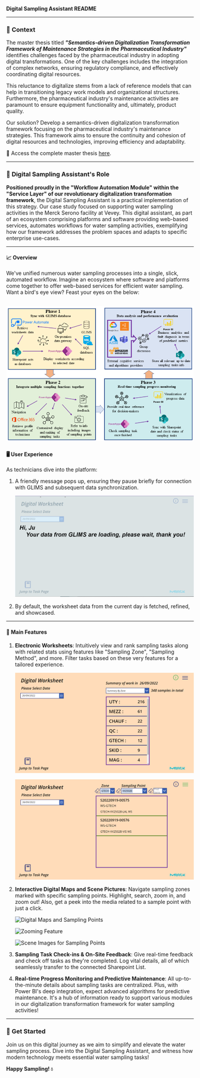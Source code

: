 **Digital Sampling Assistant README**

---

### 📘 **Context**

The master thesis titled ***"Semantics-driven Digitalization Transformation Framework of Maintenance Strategies in the Pharmaceutical Industry"*** identifies challenges faced by the pharmaceutical industry in adopting digital transformations. One of the key challenges includes the integration of complex networks, ensuring regulatory compliance, and effectively coordinating digital resources.

This reluctance to digitalize stems from a lack of reference models that can help in transitioning legacy work models and organizational structures. Furthermore, the pharmaceutical industry's maintenance activities are paramount to ensure equipment functionality and, ultimately, product quality.

Our solution? Develop a semantics-driven digitalization transformation framework focusing on the pharmaceutical industry's maintenance strategies. This framework aims to ensure the continuity and cohesion of digital resources and technologies, improving efficiency and adaptability.

💼 Access the complete master thesis [here](https://drive.google.com/file/d/10l5wNSvn60pmQKvgVWk7Jz5fpkQK4wkz/view).

---

### 🌊 **Digital Sampling Assistant's Role**

**Positioned proudly in the "Workflow Automation Module" within the "Service Layer" of our revolutionary digitalization transformation framework**, the Digital Sampling Assistant is a practical implementation of this strategy. Our case study focused on supporting water sampling activities in the Merck Serono facility at Vevey. This digital assistant, as part of an ecosystem comprising platforms and software providing web-based services, automates workflows for water sampling activities, exemplifying how our framework addresses the problem spaces and adapts to specific enterprise use-cases.

---

#### 📈 **Overview**

We've unified numerous water sampling processes into a single, slick, automated workflow. Imagine an ecosystem where software and platforms come together to offer web-based services for efficient water sampling. Want a bird's eye view? Feast your eyes on the below:

![Workflow overview of the digital sampling assistant](IMG/dsa_diagram_1.png)
---

#### 🖥️ **User Experience**

As technicians dive into the platform:

1. A friendly message pops up, ensuring they pause briefly for connection with GLIMS and subsequent data synchronization. 

   ![welcome1](IMG/welcome_page_1.png)

2. By default, the worksheet data from the current day is fetched, refined, and showcased.

---

#### 🌟 **Main Features**

1. **Electronic Worksheets**: Intuitively view and rank sampling tasks along with related stats using features like "Sampling Zone", "Sampling Method", and more. Filter tasks based on these very features for a tailored experience.

   ![Snapshot of Electronic Worksheets](IMG/menu_display_1.png)

   ![Filtering of Sampling Tasks](IMG/menu_display_2.png)

2. **Interactive Digital Maps and Scene Pictures**: Navigate sampling zones marked with specific sampling points. Highlight, search, zoom in, and zoom out! Also, get a peek into the media related to a sample point with just a click.

   ![Digital Maps and Sampling Points](task_page_1.png)

   ![Zooming Feature](task_page_2.png)

   ![Scene Images for Sampling Points](img_info_1.png)

3. **Sampling Task Check-ins & On-Site Feedback**: Give real-time feedback and check off tasks as they're completed. Log vital details, all of which seamlessly transfer to the connected Sharepoint List.

4. **Real-time Progress Monitoring and Predictive Maintenance**: All up-to-the-minute details about sampling tasks are centralized. Plus, with Power BI's deep integration, expect advanced algorithms for predictive maintenance. It's a hub of information ready to support various modules in our digitalization transformation framework for water sampling activities!

---

### 🎉 **Get Started**

Join us on this digital journey as we aim to simplify and elevate the water sampling process. Dive into the Digital Sampling Assistant, and witness how modern technology meets essential water sampling tasks!

**Happy Sampling! 💧**
